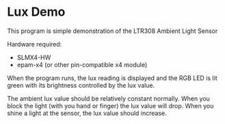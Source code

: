 # Lux Demo

This program is simple demonstration of the LTR308 Ambient Light Sensor

Hardware required:
- SLMX4-HW
- epam-x4 (or other pin-compatible x4 module)

When the program runs, the lux reading is displayed and the RGB LED is lit
green with its brightness controlled by the lux value.

The ambient lux value should be relatively constant normally. When you block
the light (with you hand or finger) the lux value will drop. When you shine a
light at the sensor, the lux value should increase.